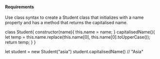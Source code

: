 #### Requirements
Use class syntax to create a Student class that initializes with a name property and has a method that returns the capitalised name.

class Student{
    constructor(name){
        this.name = name;
    }
    capitalisedName(){
      let temp = this.name.replace(this.name[0], this.name[0].toUpperCase());
      return temp;
    }
}

let student = new Student("asia")
student.capitalisedName() // "Asia"

